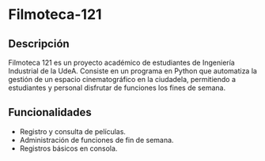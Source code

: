 # Filmoteca-121



## Descripción
Filmoteca 121 es un proyecto académico de estudiantes de Ingeniería Industrial de la UdeA. Consiste en un programa en Python que automatiza la gestión de un espacio cinematográfico en la ciudadela, permitiendo a estudiantes y personal disfrutar de funciones los fines de semana.

## Funcionalidades
- Registro y consulta de películas.
- Administración de funciones de fin de semana.
- Registros básicos en consola.

